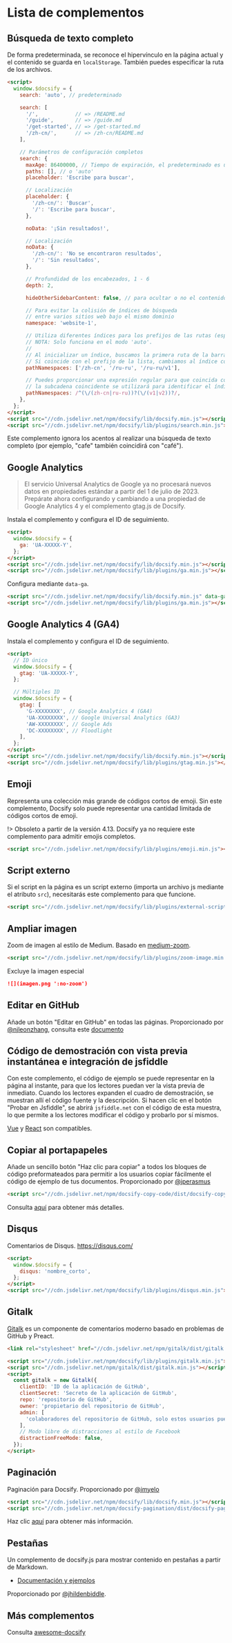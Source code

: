 # Lista de complementos

## Búsqueda de texto completo

De forma predeterminada, se reconoce el hipervínculo en la página actual y el contenido se guarda en `localStorage`. También puedes especificar la ruta de los archivos.

<!-- prettier-ignore -->
```html
<script>
  window.$docsify = {
    search: 'auto', // predeterminado

    search: [
      '/',            // => /README.md
      '/guide',       // => /guide.md
      '/get-started', // => /get-started.md
      '/zh-cn/',      // => /zh-cn/README.md
    ],

    // Parámetros de configuración completos
    search: {
      maxAge: 86400000, // Tiempo de expiración, el predeterminado es un día
      paths: [], // o 'auto'
      placeholder: 'Escribe para buscar',

      // Localización
      placeholder: {
        '/zh-cn/': 'Buscar',
        '/': 'Escribe para buscar',
      },

      noData: '¡Sin resultados!',

      // Localización
      noData: {
        '/zh-cn/': 'No se encontraron resultados',
        '/': 'Sin resultados',
      },

      // Profundidad de los encabezados, 1 - 6
      depth: 2,

      hideOtherSidebarContent: false, // para ocultar o no el contenido de la barra lateral

      // Para evitar la colisión de índices de búsqueda
      // entre varios sitios web bajo el mismo dominio
      namespace: 'website-1',

      // Utiliza diferentes índices para los prefijos de las rutas (espacios de nombres).
      // NOTA: Solo funciona en el modo 'auto'.
      //
      // Al inicializar un índice, buscamos la primera ruta de la barra lateral.
      // Si coincide con el prefijo de la lista, cambiamos al índice correspondiente.
      pathNamespaces: ['/zh-cn', '/ru-ru', '/ru-ru/v1'],

      // Puedes proporcionar una expresión regular para que coincida con los prefijos. En este caso,
      // la subcadena coincidente se utilizará para identificar el índice.
      pathNamespaces: /^(\/(zh-cn|ru-ru))?(\/(v1|v2))?/,
    },
  };
</script>
<script src="//cdn.jsdelivr.net/npm/docsify/lib/docsify.min.js"></script>
<script src="//cdn.jsdelivr.net/npm/docsify/lib/plugins/search.min.js"></script>
```

Este complemento ignora los acentos al realizar una búsqueda de texto completo (por ejemplo, "cafe" también coincidirá con "café").

## Google Analytics

> El servicio Universal Analytics de Google ya no procesará nuevos datos en propiedades estándar a partir del 1 de julio de 2023. Prepárate ahora configurando y cambiando a una propiedad de Google Analytics 4 y el complemento gtag.js de Docsify.

Instala el complemento y configura el ID de seguimiento.

```html
<script>
  window.$docsify = {
    ga: 'UA-XXXXX-Y',
  };
</script>
<script src="//cdn.jsdelivr.net/npm/docsify/lib/docsify.min.js"></script>
<script src="//cdn.jsdelivr.net/npm/docsify/lib/plugins/ga.min.js"></script>
```

Configura mediante `data-ga`.

<!-- prettier-ignore -->
```html
<script src="//cdn.jsdelivr.net/npm/docsify/lib/docsify.min.js" data-ga="UA-XXXXX-Y"></script>
<script src="//cdn.jsdelivr.net/npm/docsify/lib/plugins/ga.min.js"></script>
```

## Google Analytics 4 (GA4)

Instala el complemento y configura el ID de seguimiento.

```html
<script>
  // ID único
  window.$docsify = {
    gtag: 'UA-XXXXX-Y',
  };

  // Múltiples ID
  window.$docsify = {
    gtag: [
      'G-XXXXXXXX', // Google Analytics 4 (GA4)
      'UA-XXXXXXXX', // Google Universal Analytics (GA3)
      'AW-XXXXXXXX', // Google Ads
      'DC-XXXXXXXX', // Floodlight
    ],
  };
</script>
<script src="//cdn.jsdelivr.net/npm/docsify/lib/docsify.min.js"></script>
<script src="//cdn.jsdelivr.net/npm/docsify/lib/plugins/gtag.min.js"></script>
```

## Emoji

Representa una colección más grande de códigos cortos de emoji. Sin este complemento, Docsify solo puede representar una cantidad limitada de códigos cortos de emoji.

!> Obsoleto a partir de la versión 4.13. Docsify ya no requiere este complemento para admitir emojis completos.

```html
<script src="//cdn.jsdelivr.net/npm/docsify/lib/plugins/emoji.min.js"></script>
```

## Script externo

Si el script en la página es un script externo (importa un archivo js mediante el atributo `src`), necesitarás este complemento para que funcione.

```html
<script src="//cdn.jsdelivr.net/npm/docsify/lib/plugins/external-script.min.js"></script>
```

## Ampliar imagen

Zoom de imagen al estilo de Medium. Basado en [medium-zoom](https://github.com/francoischalifour/medium-zoom).

```html
<script src="//cdn.jsdelivr.net/npm/docsify/lib/plugins/zoom-image.min.js"></script>
```

Excluye la imagen especial

```markdown
![](imagen.png ':no-zoom')
```

## Editar en GitHub

Añade un botón "Editar en GitHub" en todas las páginas. Proporcionado por [@njleonzhang](https://github.com/njleonzhang), consulta este [documento](https://github.com/njleonzhang/docsify-edit-on-github)

## Código de demostración con vista previa instantánea e integración de jsfiddle

Con este complemento, el código de ejemplo se puede representar en la página al instante, para que los lectores puedan ver la vista previa de inmediato.
Cuando los lectores expanden el cuadro de demostración, se muestran allí el código fuente y la descripción. Si hacen clic en el botón "Probar en Jsfiddle",
se abrirá `jsfiddle.net` con el código de esta muestra, lo que permite a los lectores modificar el código y probarlo por sí mismos.



[Vue](https://njleonzhang.github.io/docsify-demo-box-vue/) y [React](https://njleonzhang.github.io/docsify-demo-box-react/) son compatibles.

## Copiar al portapapeles

Añade un sencillo botón "Haz clic para copiar" a todos los bloques de código preformateados para permitir a los usuarios copiar fácilmente el código de ejemplo de tus documentos. Proporcionado por [@jperasmus](https://github.com/jperasmus)

```html
<script src="//cdn.jsdelivr.net/npm/docsify-copy-code/dist/docsify-copy-code.min.js"></script>
```

Consulta [aquí](https://github.com/jperasmus/docsify-copy-code/blob/master/README.md) para obtener más detalles.

## Disqus

Comentarios de Disqus. https://disqus.com/

```html
<script>
  window.$docsify = {
    disqus: 'nombre_corto',
  };
</script>
<script src="//cdn.jsdelivr.net/npm/docsify/lib/plugins/disqus.min.js"></script>
```

## Gitalk

[Gitalk](https://github.com/gitalk/gitalk) es un componente de comentarios moderno basado en problemas de GitHub y Preact.

```html
<link rel="stylesheet" href="//cdn.jsdelivr.net/npm/gitalk/dist/gitalk.css" />

<script src="//cdn.jsdelivr.net/npm/docsify/lib/plugins/gitalk.min.js"></script>
<script src="//cdn.jsdelivr.net/npm/gitalk/dist/gitalk.min.js"></script>
<script>
  const gitalk = new Gitalk({
    clientID: 'ID de la aplicación de GitHub',
    clientSecret: 'Secreto de la aplicación de GitHub',
    repo: 'repositorio de GitHub',
    owner: 'propietario del repositorio de GitHub',
    admin: [
      'colaboradores del repositorio de GitHub, solo estos usuarios pueden inicializar problemas de GitHub',
    ],
    // Modo libre de distracciones al estilo de Facebook
    distractionFreeMode: false,
  });
</script>
```

## Paginación

Paginación para Docsify. Proporcionado por [@imyelo](https://github.com/imyelo)

```html
<script src="//cdn.jsdelivr.net/npm/docsify/lib/docsify.min.js"></script>
<script src="//cdn.jsdelivr.net/npm/docsify-pagination/dist/docsify-pagination.min.js"></script>
```

Haz clic [aquí](https://github.com/imyelo/docsify-pagination#readme) para obtener más información.

## Pestañas

Un complemento de docsify.js para mostrar contenido en pestañas a partir de Markdown.

- [Documentación y ejemplos](https://jhildenbiddle.github.io/docsify-tabs)

Proporcionado por [@jhildenbiddle](https://github.com/jhildenbiddle/docsify-tabs).

## Más complementos

Consulta [awesome-docsify](/es/awesome?id=plugins)
